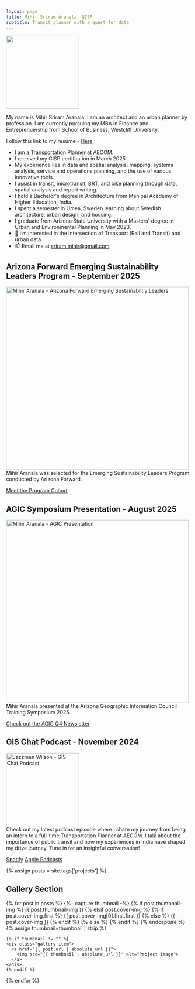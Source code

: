 ```yaml
---
layout: page
title: Mihir Sriram Aranala, GISP
subtitle: Transit planner with a quest for data
---
```


<img src="https://mihiraranala.github.io/assets/img/Mihir Sriram Aranala Headshot.jpg" width="200">

My name is Mihir Sriram Aranala. I am an architect and an urban planner by profession. I am currently pursuing my MBA in Finance and Entreprenuership from School of Business, Westcliff University.

Follow this link to my resume - <a class="link-text" href="Resume Mihir Aranala April 2024.pdf"> Here </a>


- I am a Transportation Planner at AECOM.
- I received my GISP certifcation in March 2025.
- My experience lies in data and spatial analysis, mapping, systems analysis, service and operations planning, and the use of various innovative tools.
- I assist in transit, microtransit, BRT, and bike planning through data, spatial analysis and report writing.
- I hold a Bachelor's degree in Architecture from Manipal Academy of Higher Education, India.
- I spent a semester in Umea, Sweden learning about Swedish architecture, urban design, and housing.
- I graduate from Arizona State University with a Masters' degree in Urban and Environmental Planning in May 2023.
- 👀 I’m interested in the intersection of Transport (Rail and Transit) and urban data.
- 📫 Email me at sriram.mihir@gmail.com


## Arizona Forward Emerging Sustainability Leaders Program - September 2025

<img src="https://arizonaforward.org/wp-content/uploads/2025/09/2025-2026-Emerging-Sustainability-Leaders.jpg" alt="Mihir Aranala - Arizona Forward Emerging Sustainabiltiy Leaders" width="500"/> <br>
Mihir Aranala was selected for the Emerging Sustainability Leaders Program conducted by Arizona Forward.

<a class="link-text" href="https://acrobat.adobe.com/id/urn:aaid:sc:US:3747fa45-b573-4a9b-9a86-5a5274be78dd"> Meet the Program Cohort</a>


## AGIC Symposium Presentation - August 2025

<img src="https://mihiraranala.github.io/assets/img/mihir-aranala-presentation.png" alt="Mihir Aranala - AGIC Presentation" width="500"/> <br>
Mihir Aranala presented at the Arizona Geographic Information Council Training Symposium 2025.

<a class="link-text" href="https://storymaps.arcgis.com/stories/06baa0c0a6714e20b4167ae9ac08d468"> Check out the AGIC Q4 Newsletter</a>

## GIS Chat Podcast - November 2024

<img src="https://www.buzzsprout.com/rails/active_storage/representations/redirect/eyJfcmFpbHMiOnsibWVzc2FnZSI6IkJBaHBCSGJOc0FVPSIsImV4cCI6bnVsbCwicHVyIjoiYmxvYl9pZCJ9fQ==--418e44dea1dfa1833563662af194b12e77877435/eyJfcmFpbHMiOnsibWVzc2FnZSI6IkJBaDdDVG9MWm05eWJXRjBPZ2hxY0djNkUzSmxjMmw2WlY5MGIxOW1hV3hzV3docEFsZ0NhUUpZQW5zR09nbGpjbTl3T2d0alpXNTBjbVU2Q25OaGRtVnlld1k2REhGMVlXeHBkSGxwUVRvUVkyOXNiM1Z5YzNCaFkyVkpJZ2x6Y21kaUJqb0dSVlE9IiwiZXhwIjpudWxsLCJwdXIiOiJ2YXJpYXRpb24ifX0=--1924d851274c06c8fa0acdfeffb43489fc4a7fcc/1.jpg" alt="Jazzmen Wilson - GIS Chat Podcast" width="200"/> <br>
Check out my latest podcast episode where I share my journey from being an intern to a full-time Transportation Planner at AECOM. I talk about the importance of public transit and how my experiences in India have shaped my drive journey. Tune in for an insightful conversation!


<a class="link-text" href="https://open.spotify.com/episode/0GOUR0gQFtYmXB2iquE971"> Spotify</a>
<a class="link-text" href="https://podcasts.apple.com/us/podcast/mihir-aranala/id1712968933?i=1000675874793">Apple Podcasts</a>


{% assign posts = site.tags['projects'] %}

## Gallery Section

<div class="gallery">
  {% for post in posts %}
    {%- capture thumbnail -%}
      {% if post.thumbnail-img %}
        {{ post.thumbnail-img }}
      {% elsif post.cover-img %}
        {% if post.cover-img.first %}
          {{ post.cover-img[0].first.first }}
        {% else %}
          {{ post.cover-img }}
        {% endif %}
      {% else %}
      {% endif %}
    {% endcapture %}
    {% assign thumbnail=thumbnail | strip %}

    {% if thumbnail != "" %}
    <div class="gallery-item">
      <a href="{{ post.url | absolute_url }}">
        <img src="{{ thumbnail | absolute_url }}" alt="Project image">
      </a>
    </div>
    {% endif %}
  {% endfor %}
</div>
